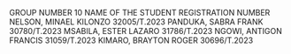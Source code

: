 GROUP NUMBER 10
                  NAME OF THE STUDENT	                REGISTRATION NUMBER
NELSON, MINAEL KILONZO	32005/T.2023
PANDUKA, SABRA FRANK	30780/T.2023
MSABILA, ESTER LAZARO	31786/T.2023
NGOWI, ANTIGON FRANCIS	31059/T.2023
KIMARO, BRAYTON ROGER	30696/T.2023
